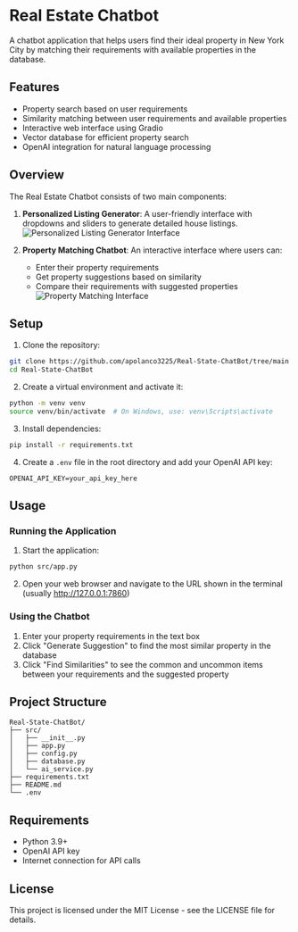 # Real Estate Chatbot

A chatbot application that helps users find their ideal property in New York City by matching their requirements with available properties in the database.

## Features

- Property search based on user requirements
- Similarity matching between user requirements and available properties
- Interactive web interface using Gradio
- Vector database for efficient property search
- OpenAI integration for natural language processing

## Overview

The Real Estate Chatbot consists of two main components:

1. **Personalized Listing Generator**: A user-friendly interface with dropdowns and sliders to generate detailed house listings.
![Personalized Listing Generator Interface](https://github.com/apolanco3225/Real-State-ChatBot/assets/16232171/8c21faca-0140-401a-a3ef-a5029c416eaf)

2. **Property Matching Chatbot**: An interactive interface where users can:
   - Enter their property requirements
   - Get property suggestions based on similarity
   - Compare their requirements with suggested properties
![Property Matching Interface](https://github.com/apolanco3225/Real-State-ChatBot/assets/16232171/846cca5d-00f1-4763-a0a9-5dd0317779fb)

## Setup

1. Clone the repository:
```bash
git clone https://github.com/apolanco3225/Real-State-ChatBot/tree/main
cd Real-State-ChatBot
```

2. Create a virtual environment and activate it:
```bash
python -m venv venv
source venv/bin/activate  # On Windows, use: venv\Scripts\activate
```

3. Install dependencies:
```bash
pip install -r requirements.txt
```

4. Create a `.env` file in the root directory and add your OpenAI API key:
```
OPENAI_API_KEY=your_api_key_here
```

## Usage

### Running the Application

1. Start the application:
```bash
python src/app.py
```

2. Open your web browser and navigate to the URL shown in the terminal (usually http://127.0.0.1:7860)

### Using the Chatbot

1. Enter your property requirements in the text box
2. Click "Generate Suggestion" to find the most similar property in the database
3. Click "Find Similarities" to see the common and uncommon items between your requirements and the suggested property

## Project Structure

```
Real-State-ChatBot/
├── src/
│   ├── __init__.py
│   ├── app.py
│   ├── config.py
│   ├── database.py
│   └── ai_service.py
├── requirements.txt
├── README.md
└── .env
```

## Requirements

- Python 3.9+
- OpenAI API key
- Internet connection for API calls

## License

This project is licensed under the MIT License - see the LICENSE file for details.
